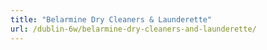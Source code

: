 ```yaml
---
title: "Belarmine Dry Cleaners & Launderette"
url: /dublin-6w/belarmine-dry-cleaners-and-launderette/
---
```

